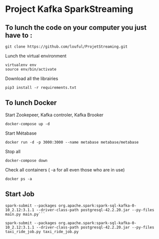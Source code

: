 # Project Kafka SparkStreaming


## To lunch the code on your computer you just have to :

```
git clone https://github.com/louful/ProjetStreaming.git
```

Lunch the virtual environment
```
virtualenv env
source env/bin/activate
```
Download all the librairies
```
pip3 install -r requirements.txt
```

## To lunch Docker

Start Zookepeer, Kafka controler, Kafka Brooker 
```
docker-compose up -d
```
Start Métabase 
```
docker run -d -p 3000:3000 --name metabase metabase/metabase
```
Stop all 
```
docker-compose down
```
Check all containers ( -a for all  even those who are in use)

```
docker ps -a
```
## Start Job

```
spark-submit --packages org.apache.spark:spark-sql-kafka-0-10_2.12:3.1.1 --driver-class-path postgresql-42.2.20.jar --py-files  main.py main.py```
```

```
spark-submit --packages org.apache.spark:spark-sql-kafka-0-10_2.12:3.1.1 --driver-class-path postgresql-42.2.20.jar --py-files  taxi_ride_job.py taxi_ride_job.py
```
